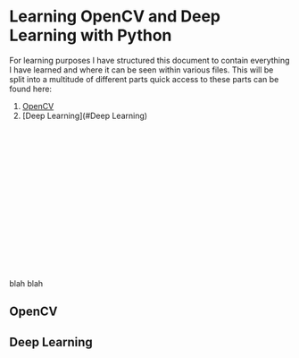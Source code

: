 # Learning OpenCV and Deep Learning with Python
For learning purposes I have structured this document to contain everything I have learned and where it can be
seen within various files. This will be split into a multitude of different parts quick access to these parts can be
found here:
1) [OpenCV](#OpenCV)
2) [Deep Learning](#Deep Learning)

<br/><br/><br/><br/><br/><br/><br/><br/><br/><br/><br/><br/><br/><br/>

































































<br/>
blah blah

## OpenCV

## Deep Learning
